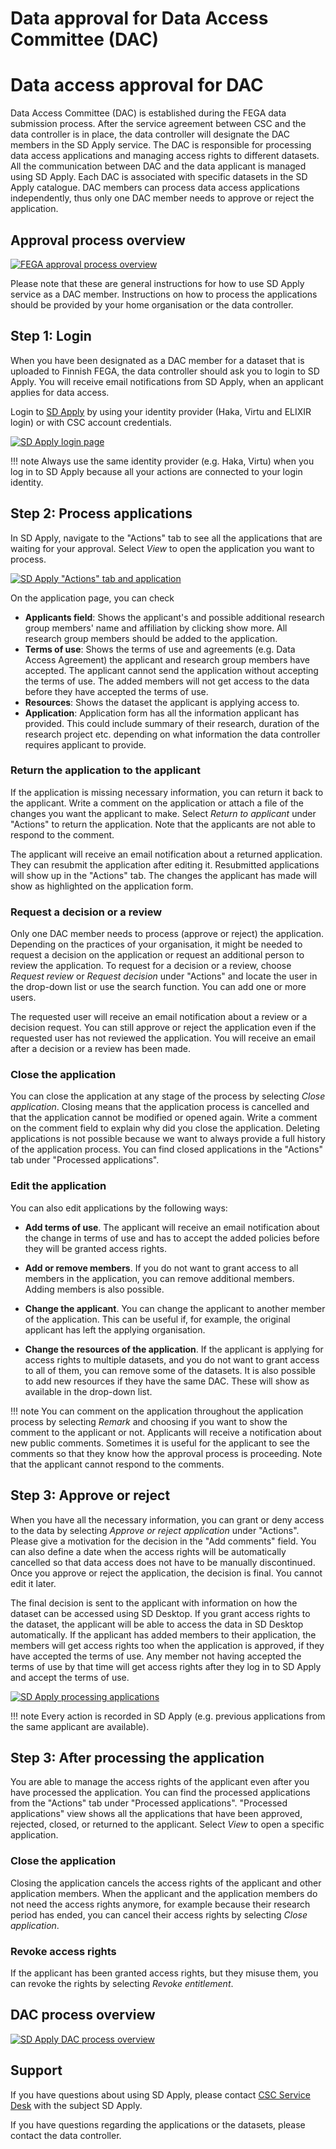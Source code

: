 # Data approval for Data Access Committee (DAC)

# Data access approval for DAC

Data Access Committee (DAC) is established during the FEGA data submission process. After the service agreement between CSC and the data controller is in place, the data controller will designate the DAC members in the SD Apply service. The DAC is responsible for processing data access applications and managing access rights to different datasets. All the communication between DAC and the data applicant is managed using SD Apply. Each DAC is associated with specific datasets in the SD Apply catalogue. DAC members can process data access applications independently, thus only one DAC member needs to approve or reject the application. 

## Approval process overview
[![FEGA approval process overview](images/fega/fega_dac_overview.png)](images/fega/fega_dac_overview.png)

Please note that these are general instructions for how to use SD Apply service as a DAC member. Instructions on how to process the applications should be provided by your home organisation or the data controller.
 
## Step 1: Login

When you have been designated as a DAC member for a dataset that is uploaded to Finnish FEGA, the data controller should ask you to login to SD Apply. You will receive email notifications from SD Apply, when an applicant applies for data access.  

Login to [SD Apply](https://sd-apply.csc.fi/) by using your identity provider (Haka, Virtu and ELIXIR login) or with CSC account credentials.

[![SD Apply login page](images/apply/apply_login.png)](images/apply/apply_login.png)

!!! note Always use the same identity provider (e.g. Haka, Virtu) when you log in to SD Apply because all your actions are connected to your login identity.

## Step 2: Process applications

In SD Apply, navigate to the "Actions" tab to see all the applications that are waiting for your approval. Select *View* to open the application you want to process. 

[![SD Apply "Actions" tab and application](images/apply/apply_dac.png)](images/apply/apply_dac.png)

On the application page, you can check 

- **Applicants field**: Shows the applicant's and possible additional research group members' name and affiliation by clicking show more. All research group members should be added to the application. 
- **Terms of use**: Shows the terms of use and agreements (e.g. Data Access Agreement) the applicant and research group members have accepted. The applicant cannot send the application without accepting the terms of use. The added members will not get access to the data before they have accepted the terms of use.
- **Resources**: Shows the dataset the applicant is applying access to.
- **Application**: Application form has all the information applicant has provided. This could include summary of their research, duration of the research project etc. depending on what information the data controller requires applicant to provide.

### Return the application to the applicant

If the application is missing necessary information, you can return it back to the applicant. Write a comment on the application or attach a file of the changes you want the applicant to make. Select *Return to applicant* under "Actions" to return the application. Note that the applicants are not able to respond to the comment.  

The applicant will receive an email notification about a returned application. They can resubmit the application after editing it. Resubmitted applications will show up in the "Actions" tab. The changes the applicant has made will show as highlighted on the application form.

### Request a decision or a review

Only one DAC member needs to process (approve or reject) the application. Depending on the practices of your organisation, it might be needed to request a decision on the application or request an additional person to review the application. To request for a decision or a review, choose *Request review* or *Request decision* under "Actions" and locate the user in the drop-down list or use the search function. You can add one or more users. 

The requested user will receive an email notification about a review or a decision request. You can still approve or reject the application even if the requested user has not reviewed the application. You will receive an email after a decision or a review has been made. 

### Close the application

You can close the application at any stage of the process by selecting *Close application*. Closing means that the application process is cancelled and that the application cannot be modified or opened again. Write a comment on the comment field to explain why did you close the application. Deleting applications is not possible because we want to always provide a full history of the application process. You can find closed applications in the "Actions" tab under "Processed applications".

### Edit the application

You can also edit applications by the following ways:

- **Add terms of use**. The applicant will receive an email notification about the change in terms of use and has to accept the added policies before they will be granted access rights.

- **Add or remove members**. If you do not want to grant access to all members in the application, you can remove additional members. Adding members is also possible.

- **Change the applicant**. You can change the applicant to another member of the application. This can be useful if, for example, the original applicant has left the applying organisation.

- **Change the resources of the application**. If the applicant is applying for access rights to multiple datasets, and you do not want to grant access to all of them, you can remove some of the datasets. It is also possible to add new resources if they have the same DAC. These will show as available in the drop-down list.

!!! note
    You can comment on the application throughout the application process by selecting *Remark* and choosing if you want to show the comment to the applicant or not. Applicants will receive a notification about new public comments. Sometimes it is useful for the applicant to see the comments so that they know how the approval process is proceeding. Note that the applicant cannot respond to the comments.

## Step 3: Approve or reject 
When you have all the necessary information, you can grant or deny access to the data by selecting *Approve or reject application* under "Actions". Please give a motivation for the decision in the "Add comments" field. You can also define a date when the access rights will be automatically cancelled so that data access does not have to be manually discontinued. Once you approve or reject the application, the decision is final. You cannot edit it later.

The final decision is sent to the applicant with information on how the dataset can be accessed using SD Desktop. If you grant access rights to the dataset, the applicant will be able to access the data in SD Desktop automatically. If the applicant has added members to their application, the members will get access rights too when the application is approved, if they have accepted the terms of use. Any member not having accepted the terms of use by that time will get access rights after they log in to SD Apply and accept the terms of use.

[![SD Apply processing applications](images/fega/fega_dac.png)](images/fega/fega_dac.png)

!!! note
    Every action is recorded in SD Apply (e.g. previous applications from the same applicant are available).

## Step 3: After processing the application

You are able to manage the access rights of the applicant even after you have processed the application. You can find the processed applications from the "Actions" tab under "Processed applications". "Processed applications" view shows all the applications that have been approved, rejected, closed, or returned to the applicant. Select *View* to open a specific application.

### Close the application

Closing the application cancels the access rights of the applicant and other application members. When the applicant and the application members do not need the access rights anymore, for example because their research period has ended, you can cancel their access rights by selecting *Close application*.

### Revoke access rights

If the applicant has been granted access rights, but they misuse them, you can revoke the rights by selecting *Revoke entitlement*. 

## DAC process overview

[![SD Apply DAC process overview](images/apply/apply_dac_overview.png)](images/apply/apply_dac_overview.png)

## Support

If you have questions about using SD Apply, please contact [CSC Service Desk](https://docs.csc.fi/support/contact/) with the subject SD Apply.

If you have questions regarding the applications or the datasets, please contact the data controller.
